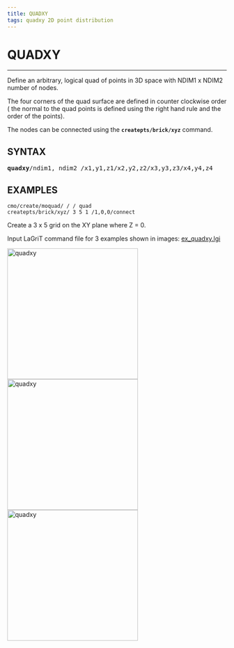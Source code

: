 ```yaml
---
title: QUADXY
tags: quadxy 2D point distribution
--- 
```


# QUADXY

----------------

Define an arbitrary, logical quad of points in 3D space with NDIM1 x NDIM2 number of nodes.

The four corners of the quad surface are defined in counter clockwise order ( the normal to the quad points is defined using the right hand rule and the order of the points).

The nodes can be connected using the **`createpts/brick/xyz`** command.

## SYNTAX

<pre>
<b>quadxy</b>/ndim1, ndim2 /x1,y1,z1/x2,y2,z2/x3,y3,z3/x4,y4,z4
</pre>

## EXAMPLES

```
cmo/create/moquad/ / / quad
createpts/brick/xyz/ 3 5 1 /1,0,0/connect
```
Create a 3 x 5 grid on the XY plane where Z = 0.



Input LaGriT command file for 3 examples shown in images: [ex_quadxy.lgi](https://lanl.github.io/LaGriT/pages/docs/demos/input/ex_quadxy.lgi.txt)


<img width="300" src="https://lanl.github.io/LaGriT/pages/docs/demos/output/quadxy_example1.png" alt="quadxy"> <img width="300" src="https://lanl.github.io/LaGriT/pages/docs/demos/output/quadxy_example2.png" alt="quadxy"> <img width="300" src="https://lanl.github.io/LaGriT/pages/docs/demos/output/quadxy_example3.png" alt="quadxy"> 




